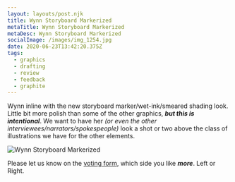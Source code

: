 ```yaml
---
layout: layouts/post.njk
title: Wynn Storyboard Markerized
metaTitle: Wynn Storyboard Markerized
metaDesc: Wynn Storyboard Markerized
socialImage: /images/img_1254.jpg
date: 2020-06-23T13:42:20.375Z
tags:
  - graphics
  - drafting
  - review
  - feedback
  - graphite
---
```

Wynn inline with the new storyboard marker/wet-ink/smeared shading look. Little bit more polish than some of the other graphics, ***but this is intentional***. We want to have her *(or even the other interviewees/narrators/spokespeople)* look a shot or two above the class of illustrations we have for the other elements.

![Wynn Storyboard Markerized](/images/img_1254.jpg "Wynn Storyboard Markerized")

Please let us know on the [voting form](https://herding-cats.netlify.app/pages/cats-your-vote/), which side you like ***more***. Left or Right.